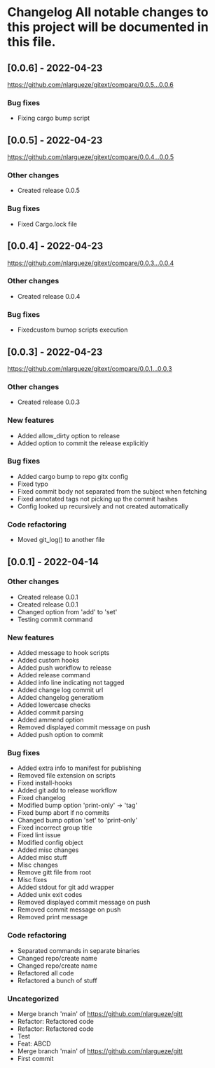 # Changelog All notable changes to this project will be documented in this file.

## [0.0.6] - 2022-04-23

https://github.com/nlargueze/gitext/compare/0.0.5...0.0.6

### Bug fixes

- Fixing cargo bump script

## [0.0.5] - 2022-04-23

https://github.com/nlargueze/gitext/compare/0.0.4...0.0.5

### Other changes

- Created release 0.0.5

### Bug fixes

- Fixed Cargo.lock file

## [0.0.4] - 2022-04-23

https://github.com/nlargueze/gitext/compare/0.0.3...0.0.4

### Other changes

- Created release 0.0.4

### Bug fixes

- Fixedcustom bumop scripts execution

## [0.0.3] - 2022-04-23

https://github.com/nlargueze/gitext/compare/0.0.1...0.0.3

### Other changes

- Created release 0.0.3

### New features

- Added allow_dirty option to release
- Added option to commit the release explicitly

### Bug fixes

- Added cargo bump to repo gitx config
- Fixed typo
- Fixed commit body not separated from the subject when fetching
- Fixed annotated tags not picking up the commit hashes
- Config looked up recursively and not created automatically

### Code refactoring

- Moved git_log() to another file

## [0.0.1] - 2022-04-14

### Other changes

- Created release 0.0.1
- Created release 0.0.1
- Changed option from &#x27;add&#x27; to &#x27;set&#x27;
- Testing commit command

### New features

- Added message to hook scripts
- Added custom hooks
- Added push workflow to release
- Added release command
- Added info line indicating not tagged
- Added change log commit url
- Added changelog generatiom
- Added lowercase checks
- Added commit parsing
- Added ammend option
- Removed displayed commit message on push
- Added push option to commit

### Bug fixes

- Added extra info to manifest for publishing
- Removed file extension on scripts
- Fixed install-hooks
- Added git add to release workflow
- Fixed changelog
- Modified bump option &#x27;print-only&#x27; -&gt; &#x27;tag&#x27;
- Fixed bump abort if no commits
- Changed bump option &#x27;set&#x27; to &#x27;print-only&#x27;
- Fixed incorrect group title
- Fixed lint issue
- Modified config object
- Added misc changes
- Added misc stuff
- Misc changes
- Remove gitt file from root
- Misc fixes
- Added stdout for git add wrapper
- Added unix exit codes
- Removed displayed commit message on push
- Removed commit message on push
- Removed print message

### Code refactoring

- Separated commands in separate binaries
- Changed repo/create name
- Changed repo/create name
- Refactored all code
- Refactored a bunch of stuff

### Uncategorized

- Merge branch &#x27;main&#x27; of https://github.com/nlargueze/gitt
- Refactor: Refactored code
- Refactor: Refactored code
- Test
- Feat: ABCD
- Merge branch &#x27;main&#x27; of https://github.com/nlargueze/gitt
- First commit

